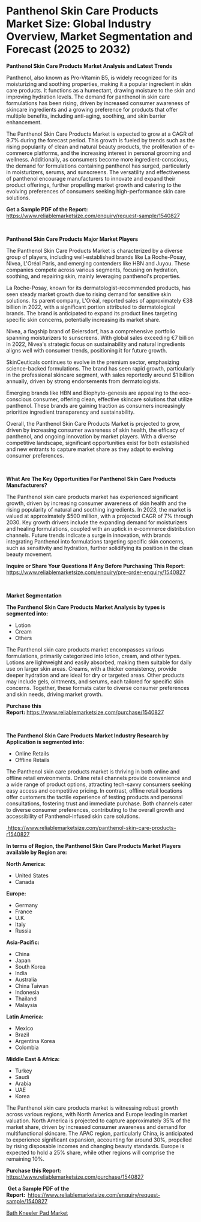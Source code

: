 <p><h1>Panthenol Skin Care Products Market Size: Global Industry Overview, Market Segmentation and Forecast (2025 to 2032)</h1></p><p><strong>Panthenol Skin Care Products Market Analysis and Latest Trends</strong></p>
<p><p>Panthenol, also known as Pro-Vitamin B5, is widely recognized for its moisturizing and soothing properties, making it a popular ingredient in skin care products. It functions as a humectant, drawing moisture to the skin and improving hydration levels. The demand for panthenol in skin care formulations has been rising, driven by increased consumer awareness of skincare ingredients and a growing preference for products that offer multiple benefits, including anti-aging, soothing, and skin barrier enhancement.</p><p>The Panthenol Skin Care Products Market is expected to grow at a CAGR of 9.7% during the forecast period. This growth is fueled by trends such as the rising popularity of clean and natural beauty products, the proliferation of e-commerce platforms, and the increasing interest in personal grooming and wellness. Additionally, as consumers become more ingredient-conscious, the demand for formulations containing panthenol has surged, particularly in moisturizers, serums, and sunscreens. The versatility and effectiveness of panthenol encourage manufacturers to innovate and expand their product offerings, further propelling market growth and catering to the evolving preferences of consumers seeking high-performance skin care solutions.</p></p>
<p><strong>Get a Sample PDF of the Report:&nbsp;</strong> <a href="https://www.reliablemarketsize.com/enquiry/request-sample/1540827?utm_campaign=3226&utm_medium=2&utm_source=Github&utm_content=ia&utm_term=05042025&utm_id=panthenol-skin-care-products">https://www.reliablemarketsize.com/enquiry/request-sample/1540827</a></p>
<p>&nbsp;</p>
<p><strong>Panthenol Skin Care Products Major Market Players</strong></p>
<p><p>The Panthenol Skin Care Products Market is characterized by a diverse group of players, including well-established brands like La Roche-Posay, Nivea, L'Oréal Paris, and emerging contenders like HBN and Juyou. These companies compete across various segments, focusing on hydration, soothing, and repairing skin, mainly leveraging panthenol's properties.</p><p>La Roche-Posay, known for its dermatologist-recommended products, has seen steady market growth due to rising demand for sensitive skin solutions. Its parent company, L'Oréal, reported sales of approximately €38 billion in 2022, with a significant portion attributed to dermatological brands. The brand is anticipated to expand its product lines targeting specific skin concerns, potentially increasing its market share.</p><p>Nivea, a flagship brand of Beiersdorf, has a comprehensive portfolio spanning moisturizers to sunscreens. With global sales exceeding €7 billion in 2022, Nivea's strategic focus on sustainability and natural ingredients aligns well with consumer trends, positioning it for future growth.</p><p>SkinCeuticals continues to evolve in the premium sector, emphasizing science-backed formulations. The brand has seen rapid growth, particularly in the professional skincare segment, with sales reportedly around $1 billion annually, driven by strong endorsements from dermatologists.</p><p>Emerging brands like HBN and Biophyto-genesis are appealing to the eco-conscious consumer, offering clean, effective skincare solutions that utilize panthenol. These brands are gaining traction as consumers increasingly prioritize ingredient transparency and sustainability.</p><p>Overall, the Panthenol Skin Care Products Market is projected to grow, driven by increasing consumer awareness of skin health, the efficacy of panthenol, and ongoing innovation by market players. With a diverse competitive landscape, significant opportunities exist for both established and new entrants to capture market share as they adapt to evolving consumer preferences.</p></p>
<p>&nbsp;</p>
<p><strong>What Are The Key Opportunities For Panthenol Skin Care Products Manufacturers?</strong></p>
<p><p>The Panthenol skin care products market has experienced significant growth, driven by increasing consumer awareness of skin health and the rising popularity of natural and soothing ingredients. In 2023, the market is valued at approximately $500 million, with a projected CAGR of 7% through 2030. Key growth drivers include the expanding demand for moisturizers and healing formulations, coupled with an uptick in e-commerce distribution channels. Future trends indicate a surge in innovation, with brands integrating Panthenol into formulations targeting specific skin concerns, such as sensitivity and hydration, further solidifying its position in the clean beauty movement.</p></p>
<p><strong>Inquire or Share Your Questions If Any Before Purchasing This Report:</strong> <a href="https://www.reliablemarketsize.com/enquiry/pre-order-enquiry/1540827?utm_campaign=3226&utm_medium=2&utm_source=Github&utm_content=ia&utm_term=05042025&utm_id=panthenol-skin-care-products">https://www.reliablemarketsize.com/enquiry/pre-order-enquiry/1540827</a></p>
<p>&nbsp;</p>
<p><strong>Market Segmentation</strong></p>
<p><strong>The Panthenol Skin Care Products Market Analysis by types is segmented into:</strong></p>
<p><ul><li>Lotion</li><li>Cream</li><li>Others</li></ul></p>
<p><p>The Panthenol skin care products market encompasses various formulations, primarily categorized into lotion, cream, and other types. Lotions are lightweight and easily absorbed, making them suitable for daily use on larger skin areas. Creams, with a thicker consistency, provide deeper hydration and are ideal for dry or targeted areas. Other products may include gels, ointments, and serums, each tailored for specific skin concerns. Together, these formats cater to diverse consumer preferences and skin needs, driving market growth.</p></p>
<p><strong>Purchase this Report:&nbsp;</strong><a href="https://www.reliablemarketsize.com/purchase/1540827?utm_campaign=3226&utm_medium=2&utm_source=Github&utm_content=ia&utm_term=05042025&utm_id=panthenol-skin-care-products">https://www.reliablemarketsize.com/purchase/1540827</a></p>
<p>&nbsp;</p>
<p><strong>The Panthenol Skin Care Products Market Industry Research by Application is segmented into:</strong></p>
<p><ul><li>Online Retails</li><li>Offline Retails</li></ul></p>
<p><p>The Panthenol skin care products market is thriving in both online and offline retail environments. Online retail channels provide convenience and a wide range of product options, attracting tech-savvy consumers seeking easy access and competitive pricing. In contrast, offline retail locations offer customers the tactile experience of testing products and personal consultations, fostering trust and immediate purchase. Both channels cater to diverse consumer preferences, contributing to the overall growth and accessibility of Panthenol-infused skin care solutions.</p></p>
<p><a href="https://www.reliablemarketsize.com/panthenol-skin-care-products-r1540827?utm_campaign=3226&utm_medium=2&utm_source=Github&utm_content=ia&utm_term=05042025&utm_id=panthenol-skin-care-products">&nbsp;https://www.reliablemarketsize.com/panthenol-skin-care-products-r1540827</a></p>
<p><strong>In terms of Region, the Panthenol Skin Care Products Market Players available by Region are:</strong></p>
<p>
    <p> <strong> North America: </strong>
        <ul>
            <li>United States</li>
            <li>Canada</li>
        </ul>
        </p> 
    <p> <strong> Europe: </strong>
        <ul>
            <li>Germany</li>
            <li>France</li>
            <li>U.K.</li>
            <li>Italy</li>
            <li>Russia</li>
        </ul>
        </p> 
    <p> <strong> Asia-Pacific: </strong>
        <ul>
            <li>China</li>
            <li>Japan</li>
            <li>South Korea</li>
            <li>India</li>
            <li>Australia</li>
            <li>China Taiwan</li>
            <li>Indonesia</li>
            <li>Thailand</li>
            <li>Malaysia</li>
        </ul>
        </p> 
    <p> <strong> Latin America: </strong>
        <ul>
            <li>Mexico</li>
            <li>Brazil</li>
            <li>Argentina Korea</li>
            <li>Colombia</li>
        </ul>
        </p> 
    <p> <strong> Middle East & Africa: </strong>
        <ul>
            <li>Turkey</li>
            <li>Saudi</li>
            <li>Arabia</li>
            <li>UAE</li>
            <li>Korea</li>
        </ul>
    </p>
    </p>
<p><p>The Panthenol skin care products market is witnessing robust growth across various regions, with North America and Europe leading in market valuation. North America is projected to capture approximately 35% of the market share, driven by increased consumer awareness and demand for multifunctional skincare. The APAC region, particularly China, is anticipated to experience significant expansion, accounting for around 30%, propelled by rising disposable incomes and changing beauty standards. Europe is expected to hold a 25% share, while other regions will comprise the remaining 10%.</p></p>
<p><strong>Purchase this Report: </strong><a href="https://www.reliablemarketsize.com/purchase/1540827?utm_campaign=3226&utm_medium=2&utm_source=Github&utm_content=ia&utm_term=05042025&utm_id=panthenol-skin-care-products">https://www.reliablemarketsize.com/purchase/1540827</a></p>
<p>&nbsp;<strong>Get a Sample PDF of the Report:&nbsp;&nbsp;</strong><a href="https://www.reliablemarketsize.com/enquiry/request-sample/1540827?utm_campaign=3226&utm_medium=2&utm_source=Github&utm_content=ia&utm_term=05042025&utm_id=panthenol-skin-care-products">https://www.reliablemarketsize.com/enquiry/request-sample/1540827</a></p>
<p><strong></strong></p>
<p><p><a href="https://github.com/huelarnzeba29/Market-Research-Report-List-1/blob/main/bath-kneeler-pad-market.md?utm_campaign=3226&utm_medium=2&utm_source=Github&utm_content=ia&utm_term=05042025&utm_id=panthenol-skin-care-products">Bath Kneeler Pad Market</a></p></p>